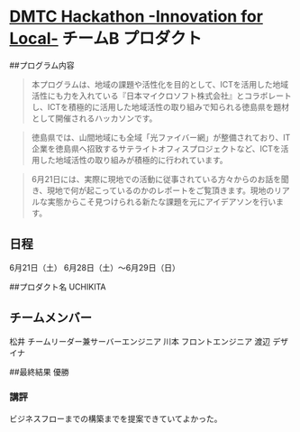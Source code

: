 [DMTC Hackathon -Innovation for Local-](https://dmtc.jp/event?id=1)  チームB プロダクト
=============

##プログラム内容
>本プログラムは、地域の課題や活性化を目的として、ICTを活用した地域活性にも力を入れている『日本マイクロソフト株式会社』とコラボレートし、ICTを積極的に活用した地域活性の取り組みで知られる徳島県を題材として開催されるハッカソンです。

>徳島県では、山間地域にも全域「光ファイバー網」が整備されており、IT企業を徳島県へ招致するサテライトオフィスプロジェクトなど、ICTを活用した地域活性の取り組みが積極的に行われています。

>6月21日には、実際に現地での活動に従事されている方々からのお話を聞き、現地で何が起こっているのかのレポートをご覧頂きます。現地のリアルな実態からこそ見つけられる新たな課題を元にアイデアソンを行います。

## 日程
6月21日（土）
  6月28日（土）〜6月29日（日）

##プロダクト名
UCHIKITA

## チームメンバー
松井 チームリーダー兼サーバーエンジニア
  川本 フロントエンジニア
  渡辺 デザイナ

##最終結果
優勝

### 講評
ビジネスフローまでの構築までを提案できていてよかった。